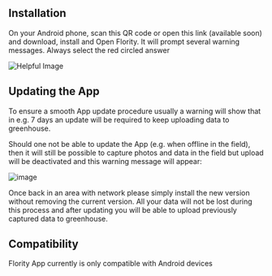 ## Installation


On your Android phone, scan this QR code or open this link (available soon) and download, install and Open Flority. 
It will prompt several warning messages. Always select the red circled answer 


![Helpful Image](https://github.com/Wells-for-Zoe/book/assets/97762115/4ad92ba5-1361-46fb-ac03-b5fad084541f)


## Updating the App
To ensure a smooth App update procedure usually a warning will show that in e.g. 7 days an update will be required to keep uploading data to greenhouse. 


Should one not be able to update the App (e.g. when offline in the field), then it will still be possible to capture photos and data in the field but upload will be deactivated and this warning message will appear:

![image](https://github.com/Wells-for-Zoe/book/assets/97762115/1412614d-7d29-4a09-a989-e1e7fa407fe1)


Once back in an area with network please simply install the new version without removing the current version. All your data will not be lost during this process and after updating you will be able to upload previously captured data to greenhouse. 

## Compatibility
Flority App currently is only compatible with Android devices


